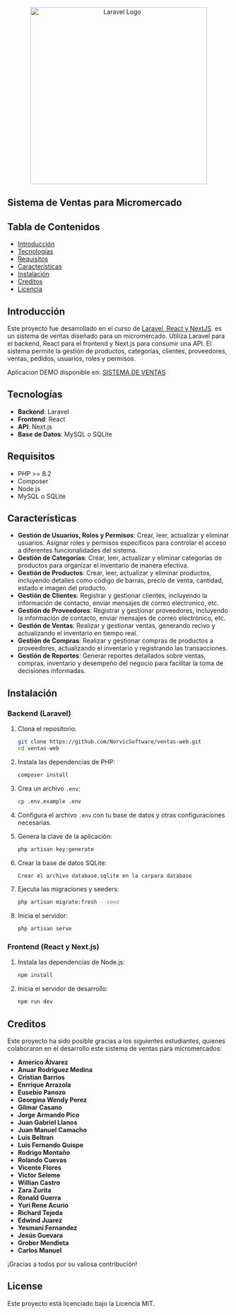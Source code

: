 <p align="center"><a href="https://laravel.com" target="_blank"><img src="https://raw.githubusercontent.com/laravel/art/master/logo-lockup/5%20SVG/2%20CMYK/1%20Full%20Color/laravel-logolockup-cmyk-red.svg" width="400" alt="Laravel Logo"></a></p>

## Sistema de Ventas para Micromercado

## Tabla de Contenidos
- [Introducción](#introducción)
- [Tecnologías](#tecnologías)
- [Requisitos](#requisitos)
- [Características](#características)
- [Instalación](#instalación)
- [Creditos](#creditos)
- [Licencia](#licencia)

## Introducción
Este proyecto fue desarrollado en el curso de <a href="https://norvicsoftware.com/curso-de-laravel-react-nextjs/" target="_blank">Laravel, React y NextJS</a>. es un sistema de ventas diseñado para un micromercado. Utiliza Laravel para el backend, React para el frontend y Next.js para consumir una API. El sistema permite la gestión de productos, categorías, clientes, proveedores, ventas, pedidos, usuarios, roles y permisos.

Aplicacion DEMO disponible en: <a href="https://ventas-app.norvicsoftware.com/" target="_blank">SISTEMA DE VENTAS</a>

## Tecnologías

- **Backend**: Laravel
- **Frontend**: React
- **API**: Next.js
- **Base de Datos**: MySQL o SQLite

## Requisitos

- PHP >= 8.2
- Composer
- Node.js
- MySQL o SQLite

## Características

- **Gestión de Usuarios, Roles y Permisos**: Crear, leer, actualizar y eliminar usuarios. Asignar roles y permisos específicos para controlar el acceso a diferentes funcionalidades del sistema.
- **Gestión de Categorías**: Crear, leer, actualizar y eliminar categorías de productos para organizar el inventario de manera efectiva.
- **Gestión de Productos**: Crear, leer, actualizar y eliminar productos, incluyendo detalles como código de barras, precio de venta, cantidad, estado e imagen del producto.
- **Gestión de Clientes**: Registrar y gestionar clientes, incluyendo la información de contacto, enviar mensajes de correo electronico, etc.
- **Gestión de Proveedores**: Registrar y gestionar proveedores, incluyendo la información de contacto, enviar mensajes de correo electronico, etc.
- **Gestión de Ventas**: Realizar y gestionar ventas, generando recivo y actualizando el inventario en tiempo real.
- **Gestión de Compras**: Realizar y gestionar compras de productos a proveedores, actualizando el inventario y registrando las transacciones.
- **Gestión de Reportes**: Generar reportes detallados sobre ventas, compras, inventario y desempeño del negocio para facilitar la toma de decisiones informadas.

## Instalación

### Backend (Laravel)

1. Clona el repositorio:

    ```bash
    git clone https://github.com/NorvicSoftware/ventas-web.git
    cd ventas-web
    ```

2. Instala las dependencias de PHP:

    ```bash
    composer install
    ```

3. Crea un archivo `.env`:

    ```bash
    cp .env.example .env
    ```

4. Configura el archivo `.env` con tu base de datos y otras configuraciones necesarias.

5. Genera la clave de la aplicación:

    ```bash
    php artisan key:generate
    ```
6. Crear la base de datos SQLite:

    ```bash
    Crear el archivo database.sqlite en la carpara database
    ```    

7. Ejecuta las migraciones y seeders:

    ```bash
    php artisan migrate:fresh --seed
    ```

8. Inicia el servidor:

    ```bash
    php artisan serve
    ```

### Frontend (React y Next.js)


1. Instala las dependencias de Node.js:

    ```bash
    npm install
    ```

2. Inicia el servidor de desarrollo:

    ```bash
    npm run dev
    ```

## Creditos

Este proyecto ha sido posible gracias a los siguientes estudiantes, quienes colaboraron en el desarrollo este sistema de ventas para micromercados:

- **Americo Álvarez**
- **Anuar Rodriguez Medina**
- **Cristian Barrios**
- **Enrrique Arrazola**
- **Eusebio Panozo**
- **Georgina Wendy Perez**
- **Gilmar Casano**
- **Jorge Armando Pico**
- **Juan Gabriel Llanos**
- **Juan Manuel Camacho**
- **Luis Beltran**
- **Luis Fernando Quispe**
- **Rodrigo Montaño**
- **Rolando Cuevas**
- **Vicente Flores**
- **Victor Seleme**
- **Willian Castro**
- **Zara Zurita**
- **Ronald Guerra**
- **Yuri Rene Acurio**
- **Richard Tejeda**
- **Edwind Juarez**
- **Yesmani Fernandez**
- **Jesús Guevara**
- **Grober Mendieta**
- **Carlos Manuel**


¡Gracias a todos por su valiosa contribución!

## License

Este proyecto está licenciado bajo la Licencia MIT.
